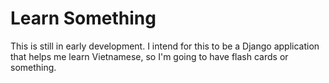 # Learn Something

This is still in early development. I intend for this to be a Django application that helps me learn Vietnamese,
so I'm going to have flash cards or something.

